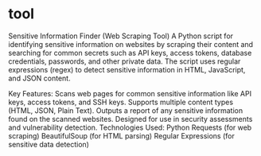 # tool
Sensitive Information Finder (Web Scraping Tool)
A Python script for identifying sensitive information on websites by scraping their content and searching for common secrets such as API keys, access tokens, database credentials, passwords, and other private data. The script uses regular expressions (regex) to detect sensitive information in HTML, JavaScript, and JSON content.

Key Features:
Scans web pages for common sensitive information like API keys, access tokens, and SSH keys.
Supports multiple content types (HTML, JSON, Plain Text).
Outputs a report of any sensitive information found on the scanned websites.
Designed for use in security assessments and vulnerability detection.
Technologies Used:
Python
Requests (for web scraping)
BeautifulSoup (for HTML parsing)
Regular Expressions (for sensitive data detection)
